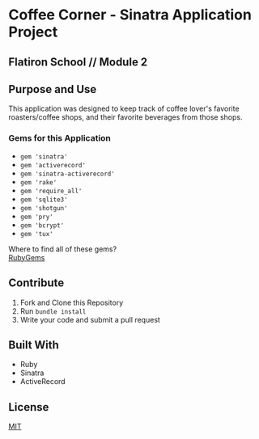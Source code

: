 # Coffee Corner - Sinatra Application Project
## Flatiron School // Module 2


## Purpose and Use

This application was designed to keep track of coffee lover's favorite roasters/coffee shops, and their favorite beverages from those shops.

### Gems for this Application
- `gem 'sinatra'`
- `gem 'activerecord'`
- `gem 'sinatra-activerecord'` 
- `gem 'rake'`
- `gem 'require_all'`
- `gem 'sqlite3'`
- `gem 'shotgun'`
- `gem 'pry'`
- `gem 'bcrypt'`
- `gem 'tux'`

Where to find all of these gems?  
[RubyGems](https://www.rubygems.org) 


## Contribute

1. Fork and Clone this Repository
2. Run `bundle install`
3. Write your code and submit a pull request


## Built With
- Ruby
- Sinatra
- ActiveRecord

## License
[MIT](https://choosealicense.com/licenses/mit/) 
